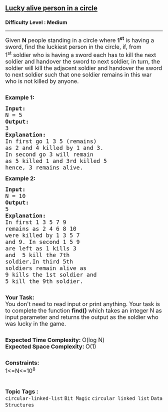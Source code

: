 <h2><a href="https://practice.geeksforgeeks.org/problems/lucky-alive-person-in-a-circle1229/1?utm_source=gfg&utm_medium=article&utm_campaign=bottom_sticky_on_article">Lucky alive person in a circle</a></h2><h3>Difficulty Level : Medium</h3><hr><div class="problems_problem_content__Xm_eO"><p><span style="font-size:18px">Given <strong>N</strong> people standing in a circle where <strong>1<sup>st</sup></strong>&nbsp;is having a sword, find the luckiest person in the circle, if, from 1<sup>st</sup>&nbsp;soldier who is having a sword each has to kill the next soldier and handover the sword to next soldier, in turn, the soldier will kill the adjacent soldier and handover the sword to next soldier such that one soldier remains in this war who is not killed by anyone.</span><br>
&nbsp;</p>

<p><span style="font-size:18px"><strong>Example 1:</strong></span></p>

<pre><span style="font-size:18px"><strong>Input:</strong>
N = 5
<strong>Output:</strong>
3
<strong>Explanation:</strong>
In first go 1 3 5 (remains) 
as 2 and 4 killed by 1 and 3. 
In second go 3 will remain 
as 5 killed 1 and 3rd killed 5 
hence, 3 remains alive.</span></pre>

<p><span style="font-size:18px"><strong>Example 2:</strong></span></p>

<pre><span style="font-size:18px"><strong>Input:</strong>
N = 10
<strong>Output:</strong>
5
<strong>Explanation:</strong>
In first 1 3 5 7 9 
remains&nbsp;as 2 4 6 8 10 
were killed by 1 3 5 7 
and 9. In second 1 5 9 
are left as 1 kills 3 
and &nbsp;5 kill the 7th 
soldier.In third 5th 
soldiers remain alive as 
9 kills the 1st soldier and 
5 kill the 9th soldier.</span></pre>

<p><br>
<span style="font-size:18px"><strong>Your Task:</strong><br>
You don't need to read input or print anything. Your task is to complete the function <strong>find()</strong>&nbsp;which takes an integer N as input parameter&nbsp;and returns the output as the soldier who was lucky in the game.</span><br>
&nbsp;</p>

<p><span style="font-size:18px"><strong>Expected Time Complexity: </strong>O(log N)<br>
<strong>Expected Space Complexity: </strong>O(1)</span><br>
&nbsp;</p>

<p><span style="font-size:18px"><strong>Constraints:</strong><br>
1&lt;=N&lt;=10<sup>8</sup></span></p>
</div><br><p><span style=font-size:18px><strong>Topic Tags : </strong><br><code>circular-linked-list</code>&nbsp;<code>Bit Magic</code>&nbsp;<code>circular linked list</code>&nbsp;<code>Data Structures</code>&nbsp;